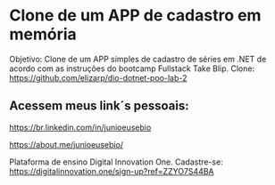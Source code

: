 # Clone de um APP de cadastro em memória

Objetivo: Clone de um APP simples de cadastro de séries em .NET de acordo com as instruções do bootcamp Fullstack Take Blip.
Clone: https://github.com/elizarp/dio-dotnet-poo-lab-2

## Acessem meus link´s pessoais:

https://br.linkedin.com/in/junioeusebio

https://about.me/junioeusebio/

Plataforma de ensino Digital Innovation One.
Cadastre-se: https://digitalinnovation.one/sign-up?ref=ZZYO7S44BA
